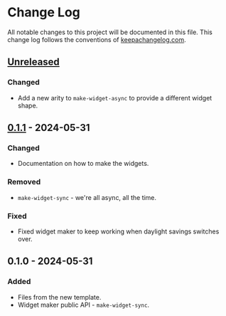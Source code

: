 # Change Log
All notable changes to this project will be documented in this file. This change log follows the conventions of [keepachangelog.com](http://keepachangelog.com/).

## [Unreleased]
### Changed
- Add a new arity to `make-widget-async` to provide a different widget shape.

## [0.1.1] - 2024-05-31
### Changed
- Documentation on how to make the widgets.

### Removed
- `make-widget-sync` - we're all async, all the time.

### Fixed
- Fixed widget maker to keep working when daylight savings switches over.

## 0.1.0 - 2024-05-31
### Added
- Files from the new template.
- Widget maker public API - `make-widget-sync`.

[Unreleased]: https://sourcehost.site/your-name/custom-web-shop-app/compare/0.1.1...HEAD
[0.1.1]: https://sourcehost.site/your-name/custom-web-shop-app/compare/0.1.0...0.1.1
